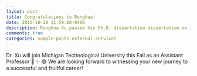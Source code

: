 ```yaml
---
layout: post
title: Congratulations to Ronghua!
date: 2015-10-20 11:59:00-0400
description: Ronghua Xu passed his Ph.D. dissertation dissertation on June 26, 2023. 
comments: true
categories: sample-posts external-services
---
```

Dr. Xu will join Michigan Technological University this Fall as an Assistant Professor :balloon: :sparkles: :smile: We are looking forward to witnessing your new journey to a successful and fruitful career!  
